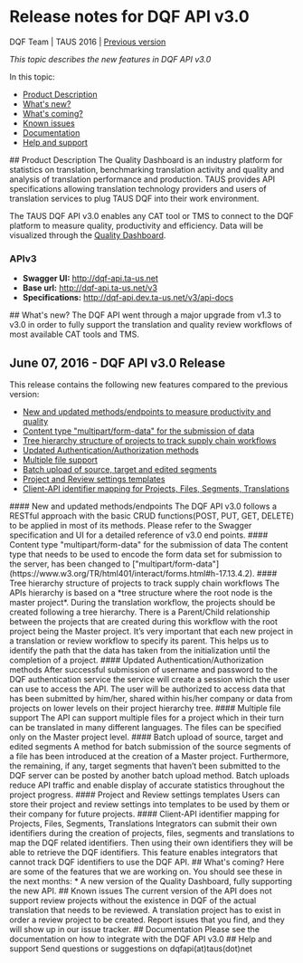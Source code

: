 # Release notes for DQF API v3.0

DQF Team | TAUS 2016 | [Previous version](https://github.com/TAUSBV/dqf-api/releases/tag/v1.3)

_This topic describes the new features in DQF API v3.0_

In this topic:
* [Product Description](#productDescription)
* [What's new?](#whatsNew)
* [What's coming?](#whatsComing)
* [Known issues](#knownIssues)
* [Documentation](#documentation)
* [Help and support](#helpSupport)

<a name="productDescription"/>
## Product Description
The Quality Dashboard is an industry platform for statistics on translation, benchmarking translation activity and quality and analysis of translation performance and production. TAUS provides API specifications allowing translation technology providers and users of translation services to plug TAUS DQF into their work environment.

The TAUS DQF API v3.0 enables  any CAT tool or TMS to connect to the DQF platform to measure quality, productivity and efficiency. Data will be visualized through the [Quality Dashboard](https://dqf.taus.net/quality-dashboard).

### APIv3
* **Swagger UI:** http://dqf-api.ta-us.net
* **Base url:** http://dqf-api.ta-us.net/v3
* **Specifications:** http://dqf-api.dev.ta-us.net/v3/api-docs

<a name="whatsNew"/>
## What's new?
The DQF API went through a major upgrade from v1.3 to v3.0 in order to fully support the translation and quality review workflows of most available CAT tools and TMS.

## June 07, 2016 - DQF API v3.0 Release
This release contains the following new features compared to the previous version:
* [New and updated methods/endpoints to measure productivity and quality](#methodsEndpoints)
* [Content type "multipart/form-data" for the submission of data](#multipartFormdata)
* [Tree hierarchy structure of projects to track supply chain workflows](#treeHierachy)
* [Updated Authentication/Authorization methods](#authenticationAuthorization)
* [Multiple file support](#multipleFile)
* [Batch upload of source, target and edited segments](#batchUpload)
* [Project and Review settings templates](#templates)
* [Client-API identifier mapping for Projects, Files, Segments, Translations](#mapping)

<a name="methodsEndpoints"/>
#### New and updated methods/endpoints
The DQF API v3.0 follows a RESTful approach with the basic CRUD functions(POST, PUT, GET, DELETE) to be applied in most of its methods. Please refer to the Swagger specification and UI for a detailed reference of v3.0 end points.

<a name="multipartFormdata"/>
#### Content type "multipart/form-data" for the submission of data
The content type that needs to be used to encode the form data set for submission to the server, has been changed to ["multipart/form-data"](https://www.w3.org/TR/html401/interact/forms.html#h-17.13.4.2).

<a name="treeHierachy"/>
#### Tree hierarchy structure of projects to track supply chain workflows
The APIs hierarchy is based on a *tree structure where the root node is the master project*.
During the translation workflow, the projects should be created following  a tree hierarchy. There is a Parent/Child relationship between the projects that are created during this workflow with the root project being the Master project. 
It’s very important that each new project in a translation or review workflow to specify its parent. This helps us to identify the path that the data has taken from the initialization until the completion of a project. 

<a name="authenticationAuthorization"/>
#### Updated Authentication/Authorization methods
After successful submission of username and password to the DQF authentication service the service will create a session which the user can use to access the API.
The user will be authorized to access data that has been submitted by him/her, shared within his/her company or data from projects on lower levels on their project hierarchy tree.

<a name="multipleFile"/>
#### Multiple file support 
The API can support multiple files for a project which in their turn can be translated in many different languages. The files can be specified only on the Master project level.

<a name="batchUpload"/>
#### Batch upload of source, target and edited segments
A method for batch submission of the source segments of a file has been introduced at the creation of a Master project.  Furthermore, the remaining, if any, target segments that haven’t been submitted to the DQF server can be posted by another batch upload method. Batch uploads reduce API traffic and enable display of accurate statistics throughout the project progress.

<a name="templates"/>
#### Project and Review settings templates
Users can store their project and review settings into templates to be used by them or their company for future projects.

<a name="mapping"/>
#### Client-API identifier mapping for Projects, Files, Segments, Translations
Integrators can submit their own identifiers during the creation of projects, files, segments and translations to map the DQF related identifiers. Then using their own identifiers they will be able to retrieve the DQF identifiers. This feature enables integrators that cannot track DQF identifiers to use the DQF API.

<a name="whatsComing"/>
## What's coming?
Here are some of the features that we are working on. You should see these in the next months:
* A new version of the Quality Dashboard, fully supporting the new API.

<a name="knownIssues"/>
## Known issues
The current version of the API does not support review projects without the existence in DQF of the actual translation that needs to be reviewed. A translation project has to exist in order a review project to be created.
Report issues that you find, and they will show up in our issue tracker.

<a name="documentation"/>
## Documentation
Please see the documentation on how to integrate with the DQF API v3.0

<a name="helpSupport"/>
## Help and support
Send questions or suggestions on dqfapi(at)taus(dot)net
